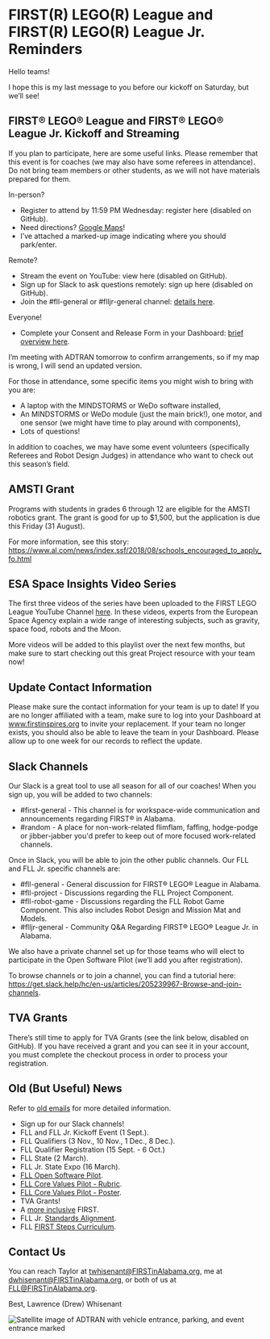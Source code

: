 # FIRST(R) LEGO(R) League and FIRST(R) LEGO(R) League Jr. Reminders

Hello teams!

I hope this is my last message to you before our kickoff on Saturday, but we’ll see!

## FIRST® LEGO® League and FIRST® LEGO® League Jr. Kickoff and Streaming
If you plan to participate, here are some useful links. 
Please remember that this event is for coaches (we may also have some referees in attendance). 
Do not bring team members or other students, as we will not have materials prepared for them.

In-person? 
* Register to attend by 11:59 PM Wednesday: register here (disabled on GitHub).
* Need directions? [Google Maps](https://goo.gl/maps/RbKRVDMrQjt)!
* I’ve attached a marked-up image indicating where you should park/enter.

Remote? 
* Stream the event on YouTube: view here (disabled on GitHub).
* Sign up for Slack to ask questions remotely: sign up here (disabled on GitHub).
* Join the #fll-general or #flljr-general channel: [details here](https://get.slack.help/hc/en-us/articles/205239967-Browse-and-join-channels).

Everyone! 
* Complete your Consent and Release Form in your Dashboard: [brief overview here](https://www.youtube.com/watch?v=relrPJqWaKg).

I’m meeting with ADTRAN tomorrow to confirm arrangements, so if my map is wrong, I will send an updated version.

For those in attendance, some specific items you might wish to bring with you are:
* A laptop with the MINDSTORMS or WeDo software installed,
* An MINDSTORMS or WeDo module (just the main brick!), one motor, and one sensor (we might have time to play around with components),
* Lots of questions!

In addition to coaches, we may have some event volunteers (specifically Referees and Robot Design Judges) in attendance who want to check out this season’s field.

## AMSTI Grant
Programs with students in grades 6 through 12 are eligible for the AMSTI robotics grant. 
The grant is good for up to $1,500, but the application is due this Friday (31 August).

For more information, see this story: https://www.al.com/news/index.ssf/2018/08/schools_encouraged_to_apply_fo.html

## ESA Space Insights Video Series
The first three videos of the series have been uploaded to the FIRST LEGO League YouTube Channel [here](https://www.youtube.com/playlist?list=PLpaPRqT711tiFR7xRbrFgV24NtnQONghH). 
In these videos, experts from the European Space Agency explain a wide range of interesting subjects, such as gravity, space food, robots and the Moon. 

More videos will be added to this playlist over the next few months, but make sure to start checking out this great Project resource with your team now!

## Update Contact Information
Please make sure the contact information for your team is up to date! If you are no longer affiliated with a team, make sure to log into your Dashboard at www.firstinspires.org to invite your replacement. If your team no longer exists, you should also be able to leave the team in your Dashboard. Please allow up to one week for our records to reflect the update.

## Slack Channels
Our Slack is a great tool to use all season for all of our coaches! When you sign up, you will be added to two channels:
* #first-general - This channel is for workspace-wide communication and announcements regarding FIRST® in Alabama.
* #random - A place for non-work-related flimflam, faffing, hodge-podge or jibber-jabber you'd prefer to keep out of more focused work-related channels.

Once in Slack, you will be able to join the other public channels. Our FLL and FLL Jr. specific channels are:
* #fll-general - General discussion for FIRST® LEGO® League in Alabama.
* #fll-project - Discussions regarding the FLL Project Component.
* #fll-robot-game - Discussions regarding the FLL Robot Game Component. This also includes Robot Design and Mission Mat and Models.
* #flljr-general - Community Q&A Regarding FIRST® LEGO® League Jr. in Alabama.

We also have a private channel set up for those teams who will elect to participate in the Open Software Pilot (we’ll add you after registration).

To browse channels or to join a channel, you can find a tutorial here: https://get.slack.help/hc/en-us/articles/205239967-Browse-and-join-channels.

## TVA Grants
There’s still time to apply for TVA Grants (see the link below, disabled on GitHub). If you have received a grant and you can see it in your account, you must complete the checkout process in order to process your registration.

## Old (But Useful) News
Refer to [old emails](https://github.com/drewwhis/alabama-first-lego-league/tree/master/2018_2019/email_blasts) for more detailed information.
* Sign up for our Slack channels!
* FLL and FLL Jr. Kickoff Event (1 Sept.).
* FLL Qualifiers (3 Nov., 10 Nov., 1 Dec., 8 Dec.).
* FLL Qualifier Registration (15 Sept. - 6 Oct.)
* FLL State (2 March).
* FLL Jr. State Expo (16 March).
* [FLL Open Software Pilot](https://github.com/drewwhis/alabama-first-lego-league/blob/master/2018_2019/judging/robot-design/open-software-platform-pilot-robot-game-updates.pdf).
* [FLL Core Values Pilot - Rubric](https://github.com/drewwhis/alabama-first-lego-league/blob/master/2018_2019/judging/core-values/core-values-rubric-2018-pilot.pdf).
* [FLL Core Values Pilot - Poster](https://github.com/drewwhis/alabama-first-lego-league/blob/master/2018_2019/judging/core-values/core-values-poster-2018-pilot.pdf).
* TVA Grants!
* A [more inclusive](https://www.firstinspires.org/about/diversityinclusion?utm_source=partner-blast&utm_medium=flljr&utm_campaign=edi-training-019) FIRST.
* FLL Jr. [Standards Alignment](https://www.firstinspires.org/resource-library/flljr/standard-alignment-map).
* FLL [FIRST Steps Curriculum](http://info.firstinspires.org/fll-first-steps-request).

## Contact Us
You can reach Taylor at twhisenant@FIRSTinAlabama.org, me at dwhisenant@FIRSTinAlabama.org, or both of us at FLL@FIRSTinAlabama.org.

Best,
Lawrence (Drew) Whisenant

![Satellite image of ADTRAN with vehicle entrance, parking, and event entrance marked](https://github.com/drewwhis/alabama-first-lego-league/blob/master/2018_2019/email_blasts/images/adtran-directions.png)
